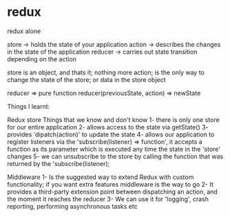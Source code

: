 # redux
redux alone


 store -> holds the state of your application
 action -> describes the changes in the state of the application
 reducer -> carries out state transition depending on the action

 store is an object, and thats it; nothing more
 action; is the only way to change the state of the store; or data in the store object

reducer => pure function
reducer(previousState, action) => newState


Things I learnt:

 Redux store
 Things that we know and don't know
 1- there is only one store for our entire application
 2- allows access to the state via getState()
 3- provides 'dipatch(action)' to update the state
 4- allows our application to register listeners via the 'subscribe(listener) => function',
  it accepts a function as its parameter which is executed any time the state
  in the 'store' changes
 5- we can unsubscribe to the store by calling the function that was returned
  by the 'subscribe(listener);

 Middleware
 1- Is the suggested way to extend Redux with custom functionality; if you
 want extra features middleware is the way to go
 2- It provides a third-party extension point between dispatching an action,
 and the moment it reaches the reducer
 3- We can use it for 'logging', crash reporting, performing asynchronous
 tasks etc
